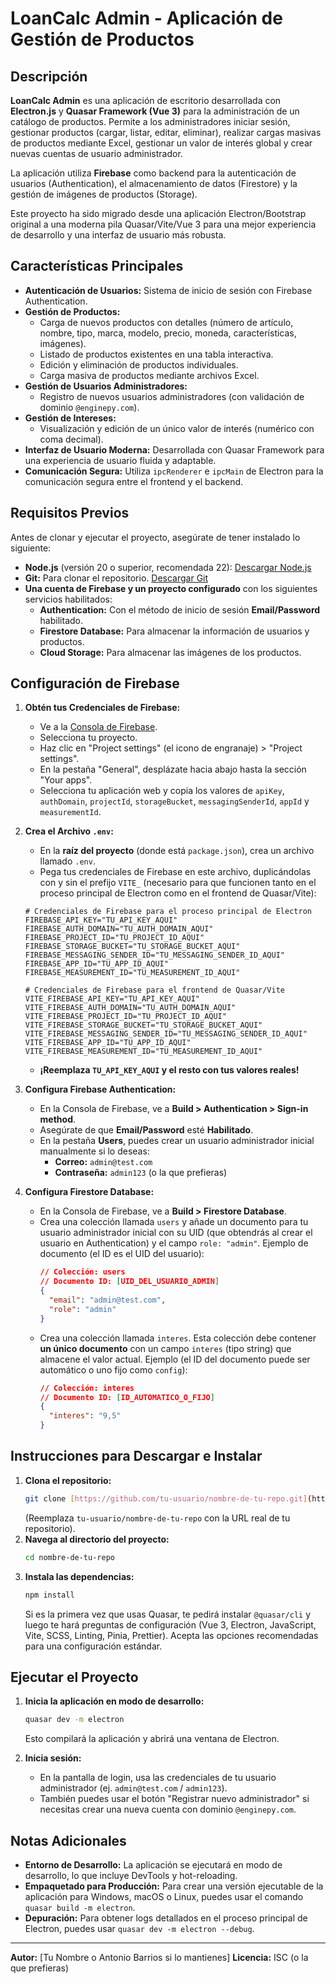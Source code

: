 # LoanCalc Admin - Aplicación de Gestión de Productos

## Descripción

**LoanCalc Admin** es una aplicación de escritorio desarrollada con **Electron.js** y **Quasar Framework (Vue 3)** para la administración de un catálogo de productos. Permite a los administradores iniciar sesión, gestionar productos (cargar, listar, editar, eliminar), realizar cargas masivas de productos mediante Excel, gestionar un valor de interés global y crear nuevas cuentas de usuario administrador.

La aplicación utiliza **Firebase** como backend para la autenticación de usuarios (Authentication), el almacenamiento de datos (Firestore) y la gestión de imágenes de productos (Storage).

Este proyecto ha sido migrado desde una aplicación Electron/Bootstrap original a una moderna pila Quasar/Vite/Vue 3 para una mejor experiencia de desarrollo y una interfaz de usuario más robusta.

## Características Principales

- **Autenticación de Usuarios:** Sistema de inicio de sesión con Firebase Authentication.
- **Gestión de Productos:**
  - Carga de nuevos productos con detalles (número de artículo, nombre, tipo, marca, modelo, precio, moneda, características, imágenes).
  - Listado de productos existentes en una tabla interactiva.
  - Edición y eliminación de productos individuales.
  - Carga masiva de productos mediante archivos Excel.
- **Gestión de Usuarios Administradores:**
  - Registro de nuevos usuarios administradores (con validación de dominio `@enginepy.com`).
- **Gestión de Intereses:**
  - Visualización y edición de un único valor de interés (numérico con coma decimal).
- **Interfaz de Usuario Moderna:** Desarrollada con Quasar Framework para una experiencia de usuario fluida y adaptable.
- **Comunicación Segura:** Utiliza `ipcRenderer` e `ipcMain` de Electron para la comunicación segura entre el frontend y el backend.

## Requisitos Previos

Antes de clonar y ejecutar el proyecto, asegúrate de tener instalado lo siguiente:

- **Node.js** (versión 20 o superior, recomendada 22): [Descargar Node.js](https://nodejs.org/)
- **Git:** Para clonar el repositorio. [Descargar Git](https://git-scm.com/)
- **Una cuenta de Firebase y un proyecto configurado** con los siguientes servicios habilitados:
  - **Authentication:** Con el método de inicio de sesión **Email/Password** habilitado.
  - **Firestore Database:** Para almacenar la información de usuarios y productos.
  - **Cloud Storage:** Para almacenar las imágenes de los productos.

## Configuración de Firebase

1.  **Obtén tus Credenciales de Firebase:**
    - Ve a la [Consola de Firebase](https://console.firebase.google.com/).
    - Selecciona tu proyecto.
    - Haz clic en "Project settings" (el icono de engranaje) > "Project settings".
    - En la pestaña "General", desplázate hacia abajo hasta la sección "Your apps".
    - Selecciona tu aplicación web y copia los valores de `apiKey`, `authDomain`, `projectId`, `storageBucket`, `messagingSenderId`, `appId` y `measurementId`.

2.  **Crea el Archivo `.env`:**
    - En la **raíz del proyecto** (donde está `package.json`), crea un archivo llamado `.env`.
    - Pega tus credenciales de Firebase en este archivo, duplicándolas con y sin el prefijo `VITE_` (necesario para que funcionen tanto en el proceso principal de Electron como en el frontend de Quasar/Vite):

    ```env
    # Credenciales de Firebase para el proceso principal de Electron
    FIREBASE_API_KEY="TU_API_KEY_AQUI"
    FIREBASE_AUTH_DOMAIN="TU_AUTH_DOMAIN_AQUI"
    FIREBASE_PROJECT_ID="TU_PROJECT_ID_AQUI"
    FIREBASE_STORAGE_BUCKET="TU_STORAGE_BUCKET_AQUI"
    FIREBASE_MESSAGING_SENDER_ID="TU_MESSAGING_SENDER_ID_AQUI"
    FIREBASE_APP_ID="TU_APP_ID_AQUI"
    FIREBASE_MEASUREMENT_ID="TU_MEASUREMENT_ID_AQUI"

    # Credenciales de Firebase para el frontend de Quasar/Vite
    VITE_FIREBASE_API_KEY="TU_API_KEY_AQUI"
    VITE_FIREBASE_AUTH_DOMAIN="TU_AUTH_DOMAIN_AQUI"
    VITE_FIREBASE_PROJECT_ID="TU_PROJECT_ID_AQUI"
    VITE_FIREBASE_STORAGE_BUCKET="TU_STORAGE_BUCKET_AQUI"
    VITE_FIREBASE_MESSAGING_SENDER_ID="TU_MESSAGING_SENDER_ID_AQUI"
    VITE_FIREBASE_APP_ID="TU_APP_ID_AQUI"
    VITE_FIREBASE_MEASUREMENT_ID="TU_MEASUREMENT_ID_AQUI"
    ```

    - **¡Reemplaza `TU_API_KEY_AQUI` y el resto con tus valores reales!**

3.  **Configura Firebase Authentication:**
    - En la Consola de Firebase, ve a **Build > Authentication > Sign-in method**.
    - Asegúrate de que **Email/Password** esté **Habilitado**.
    - En la pestaña **Users**, puedes crear un usuario administrador inicial manualmente si lo deseas:
      - **Correo:** `admin@test.com`
      - **Contraseña:** `admin123` (o la que prefieras)

4.  **Configura Firestore Database:**
    - En la Consola de Firebase, ve a **Build > Firestore Database**.
    - Crea una colección llamada `users` y añade un documento para tu usuario administrador inicial con su UID (que obtendrás al crear el usuario en Authentication) y el campo `role: "admin"`. Ejemplo de documento (el ID es el UID del usuario):
      ```json
      // Colección: users
      // Documento ID: [UID_DEL_USUARIO_ADMIN]
      {
        "email": "admin@test.com",
        "role": "admin"
      }
      ```
    - Crea una colección llamada `interes`. Esta colección debe contener **un único documento** con un campo `interes` (tipo string) que almacene el valor actual. Ejemplo (el ID del documento puede ser automático o uno fijo como `config`):
      ```json
      // Colección: interes
      // Documento ID: [ID_AUTOMATICO_O_FIJO]
      {
        "interes": "9,5"
      }
      ```

## Instrucciones para Descargar e Instalar

1.  **Clona el repositorio:**
    ```bash
    git clone [https://github.com/tu-usuario/nombre-de-tu-repo.git](https://github.com/tu-usuario/nombre-de-tu-repo.git)
    ```
    (Reemplaza `tu-usuario/nombre-de-tu-repo` con la URL real de tu repositorio).
2.  **Navega al directorio del proyecto:**
    ```bash
    cd nombre-de-tu-repo
    ```
3.  **Instala las dependencias:**
    ```bash
    npm install
    ```
    Si es la primera vez que usas Quasar, te pedirá instalar `@quasar/cli` y luego te hará preguntas de configuración (Vue 3, Electron, JavaScript, Vite, SCSS, Linting, Pinia, Prettier). Acepta las opciones recomendadas para una configuración estándar.

## Ejecutar el Proyecto

1.  **Inicia la aplicación en modo de desarrollo:**

    ```bash
    quasar dev -m electron
    ```

    Esto compilará la aplicación y abrirá una ventana de Electron.

2.  **Inicia sesión:**
    - En la pantalla de login, usa las credenciales de tu usuario administrador (ej. `admin@test.com` / `admin123`).
    - También puedes usar el botón "Registrar nuevo administrador" si necesitas crear una nueva cuenta con dominio `@enginepy.com`.

## Notas Adicionales

- **Entorno de Desarrollo:** La aplicación se ejecutará en modo de desarrollo, lo que incluye DevTools y hot-reloading.
- **Empaquetado para Producción:** Para crear una versión ejecutable de la aplicación para Windows, macOS o Linux, puedes usar el comando `quasar build -m electron`.
- **Depuración:** Para obtener logs detallados en el proceso principal de Electron, puedes usar `quasar dev -m electron --debug`.

---

**Autor:** [Tu Nombre o Antonio Barrios si lo mantienes]
**Licencia:** ISC (o la que prefieras)
